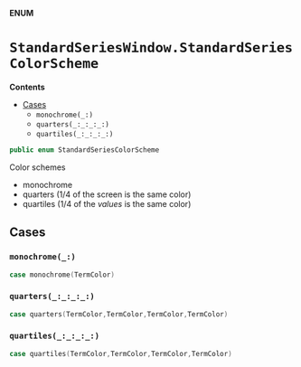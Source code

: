 **ENUM**

# `StandardSeriesWindow.StandardSeriesColorScheme`

**Contents**

- [Cases](#cases)
  - `monochrome(_:)`
  - `quarters(_:_:_:_:)`
  - `quartiles(_:_:_:_:)`

```swift
public enum StandardSeriesColorScheme
```

Color schemes
- monochrome
- quarters (1/4 of the screen is the same color)
- quartiles (1/4 of the *values* is the same color)

## Cases
### `monochrome(_:)`

```swift
case monochrome(TermColor)
```

### `quarters(_:_:_:_:)`

```swift
case quarters(TermColor,TermColor,TermColor,TermColor)
```

### `quartiles(_:_:_:_:)`

```swift
case quartiles(TermColor,TermColor,TermColor,TermColor)
```
